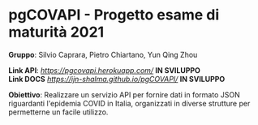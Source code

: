 # pgCOVAPI - Progetto esame di maturità 2021 


**Gruppo**: Silvio Caprara, Pietro Chiartano, Yun Qing Zhou

**Link API**: *https://pgcovapi.herokuapp.com/* **IN SVILUPPO** <br>
**Link DOCS** *https://ijn-shalma.github.io/pgCOVAPI/* **IN SVILUPPO**

**Obiettivo**: 
Realizzare un servizio API per fornire dati in formato JSON riguardanti l'epidemia COVID in Italia, organizzati in diverse strutture per permetterne un facile utilizzo.



